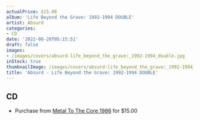 ```yaml
---
actualPrice: $15.00
album: 'Life Beyond the Grave: 1992-1994 DOUBLE'
artist: Absurd
categories:
- CD
date: '2022-08-20T05:15:51'
draft: false
images:
- /images/covers/absurd-life_beyond_the_grave:_1992-1994_double.jpg
inStock: true
thumbnailImage: /images/covers/absurd-life_beyond_the_grave:_1992-1994_double-thumb.jpg
title: 'Absurd - Life Beyond the Grave: 1992-1994 DOUBLE'
---
```


## CD
* Purchase from [Metal To The Core 1986](https://metaltothecore1986.com/shop/absurd-life-beyond-the-grave-1992-1994-double-cd/) for $15.00
